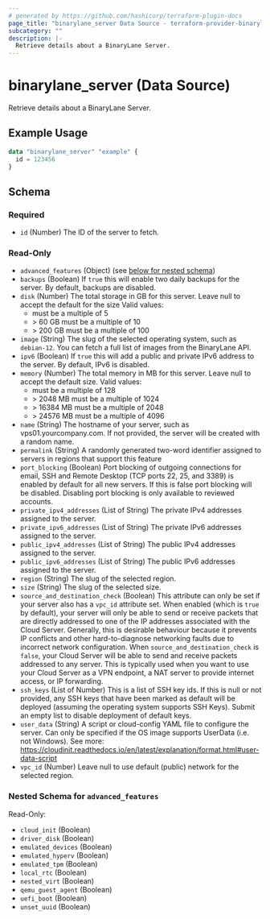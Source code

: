 ```yaml
---
# generated by https://github.com/hashicorp/terraform-plugin-docs
page_title: "binarylane_server Data Source - terraform-provider-binarylane"
subcategory: ""
description: |-
  Retrieve details about a BinaryLane Server.
---
```


# binarylane_server (Data Source)

Retrieve details about a BinaryLane Server.

## Example Usage

```terraform
data "binarylane_server" "example" {
  id = 123456
}
```

<!-- schema generated by tfplugindocs -->
## Schema

### Required

- `id` (Number) The ID of the server to fetch.

### Read-Only

- `advanced_features` (Object) (see [below for nested schema](#nestedatt--advanced_features))
- `backups` (Boolean) If `true` this will enable two daily backups for the server. By default, backups are disabled.
- `disk` (Number) The total storage in GB for this server. Leave null to accept the default for the size Valid values:
  - must be a multiple of 5
  - \> 60 GB must be a multiple of 10
  - \> 200 GB must be a multiple of 100
- `image` (String) The slug of the selected operating system, such as `debian-12`. You can fetch a full list of images from the BinaryLane API.
- `ipv6` (Boolean) If `true` this will add a public and private IPv6 address to the server. By default, IPv6 is disabled.
- `memory` (Number) The total memory in MB for this server. Leave null to accept the default size. Valid values:
  - must be a multiple of 128
  - \> 2048 MB must be a multiple of 1024
  - \> 16384 MB must be a multiple of 2048
  - \> 24576 MB must be a multiple of 4096
- `name` (String) The hostname of your server, such as vps01.yourcompany.com. If not provided, the server will be created with a random name.
- `permalink` (String) A randomly generated two-word identifier assigned to servers in regions that support this feature
- `port_blocking` (Boolean) Port blocking of outgoing connections for email, SSH and Remote Desktop (TCP ports 22, 25, and 3389) is enabled by default for all new servers. If this is false port blocking will be disabled. Disabling port blocking is only available to reviewed accounts.
- `private_ipv4_addresses` (List of String) The private IPv4 addresses assigned to the server.
- `private_ipv6_addresses` (List of String) The private IPv6 addresses assigned to the server.
- `public_ipv4_addresses` (List of String) The public IPv4 addresses assigned to the server.
- `public_ipv6_addresses` (List of String) The public IPv6 addresses assigned to the server.
- `region` (String) The slug of the selected region.
- `size` (String) The slug of the selected size.
- `source_and_destination_check` (Boolean) This attribute can only be set if your server also has a `vpc_id` attribute set. When enabled (which is `true` by default), your server will only be able to send or receive packets that are directly addressed to one of the IP addresses associated with the Cloud Server. Generally, this is desirable behaviour because it prevents IP conflicts and other hard-to-diagnose networking faults due to incorrect network configuration. When `source_and_destination_check` is `false`, your Cloud Server will be able to send and receive packets addressed to any server. This is typically used when you want to use your Cloud Server as a VPN endpoint, a NAT server to provide internet access, or IP forwarding.
- `ssh_keys` (List of Number) This is a list of SSH key ids. If this is null or not provided, any SSH keys that have been marked as default will be deployed (assuming the operating system supports SSH Keys). Submit an empty list to disable deployment of default keys.
- `user_data` (String) A script or cloud-config YAML file to configure the server. Can only be specified if the OS image supports UserData (i.e. not Windows). See more: https://cloudinit.readthedocs.io/en/latest/explanation/format.html#user-data-script
- `vpc_id` (Number) Leave null to use default (public) network for the selected region.

<a id="nestedatt--advanced_features"></a>
### Nested Schema for `advanced_features`

Read-Only:

- `cloud_init` (Boolean)
- `driver_disk` (Boolean)
- `emulated_devices` (Boolean)
- `emulated_hyperv` (Boolean)
- `emulated_tpm` (Boolean)
- `local_rtc` (Boolean)
- `nested_virt` (Boolean)
- `qemu_guest_agent` (Boolean)
- `uefi_boot` (Boolean)
- `unset_uuid` (Boolean)
